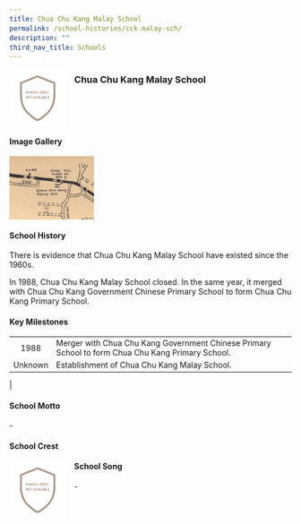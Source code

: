 ```yaml
---
title: Chua Chu Kang Malay School
permalink: /school-histories/cck-malay-sch/
description: ""
third_nav_title: Schools
---
```

<img src="/images/cckmalaysch1.png" style="width:20%;margin-right:15px;" align = "left">

### **Chua Chu Kang Malay School**

<br clear="left">

#### **Image Gallery**

<p><a href="/images/cckmalaysch2.jpg">  
<img src="/images/cckmalaysch2.jpg" style="width:30%;margin-right:15px;" align = "left">
</a></p>

<br clear="left">

#### **School History**
There is evidence that Chua Chu Kang Malay School have existed since the 1960s.  
  
In 1988, Chua Chu Kang Malay School closed. In the same year, it merged with Chua Chu Kang Government Chinese Primary School to form Chua Chu Kang Primary School.

#### **Key Milestones**

|  |  |
|:---:|---|
| 1988 | Merger with Chua Chu Kang Government Chinese Primary School to form Chua Chu Kang Primary School. |
| Unknown | Establishment of Chua Chu Kang Malay School. |
|

#### **School Motto**
\-

#### **School Crest**
<img src="/images/cckmalaysch1.png" style="width:20%;margin-right:15px;" align = "left">

#### **School Song**
\-